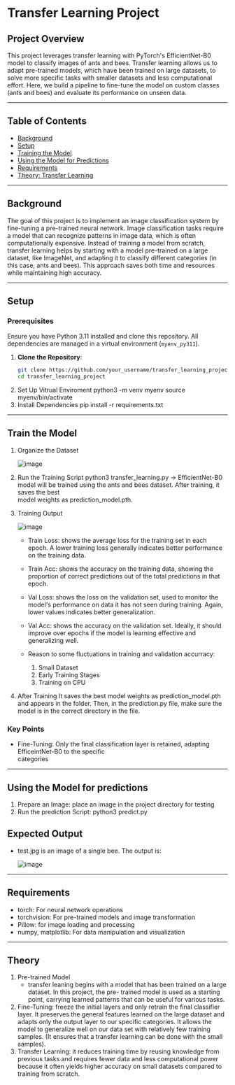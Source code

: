 # Transfer Learning Project

## Project Overview
This project leverages transfer learning with PyTorch's EfficientNet-B0 model to classify images of ants and bees. Transfer learning allows us to adapt pre-trained models, which have been trained on large datasets, to solve more specific tasks with smaller datasets and less computational effort. Here, we build a pipeline to fine-tune the model on custom classes (ants and bees) and evaluate its performance on unseen data.

---

## Table of Contents
- [Background](#background)
- [Setup](#setup)
- [Training the Model](#training-the-model)
- [Using the Model for Predictions](#using-the-model-for-predictions)
- [Requirements](#requirements)
- [Theory: Transfer Learning](#theory-transfer-learning)


---

## Background
The goal of this project is to implement an image classification system by fine-tuning a pre-trained neural network. Image classification tasks require a model that can recognize patterns in image data, which is often computationally expensive. Instead of training a model from scratch, transfer learning helps by starting with a model pre-trained on a large dataset, like ImageNet, and adapting it to classify different categories (in this case, ants and bees). This approach saves both time and resources while maintaining high accuracy.

---

## Setup

### Prerequisites
Ensure you have Python 3.11 installed and clone this repository. All dependencies are managed in a virtual environment (`myenv_py311`).

1. **Clone the Repository**:
   ```bash
   git clone https://github.com/your_username/transfer_learning_project.git
   cd transfer_learning_project
2. Set Up Vitrual Enviroment
   python3 -m venv myenv
   source myenv/bin/activate
3. Install Dependencies
   pip install -r requirements.txt

---

## Train the Model

1. Organize the Dataset

   ![image](https://github.com/user-attachments/assets/13d421ce-e237-4b32-8a2e-b01aa2896f6e)


2. Run the Training Script
   python3 transfer_learning.py
   -> EfficientNet-B0 model will be trained using the ants and bees dataset. After training, it saves the best   
   model weights as prediction_model.pth.

3. Training Output

   ![image](https://github.com/user-attachments/assets/3610b3a0-e46f-4db7-aa59-e01f2b5b7442)

   - Train Loss: shows the average loss for the training set in each epoch. A lower training loss generally          indicates better performance on the training data.
   - Train Acc: shows the accuracy on the training data, showing the proportion of correct predictions out of       the total predictions in that epoch. 
   - Val Loss: shows the loss on the validation set, used to monitor the model's performance on data it has not     seen during training. Again, lower values indicates better generalization.
   - Val Acc: shows the accuracy on the validation set. Ideally, it should improve over epochs if the model is      learning effective and generalizing well.
  
   - Reason to some fluctuations in training and validation accurracy:
     1. Small Dataset
     2. Early Training Stages
     3. Training on CPU

4. After Training
   It saves the best model weights as prediction_model.pth and appears in the folder. Then, in the prediction.py    file, make sure the model is in the correct directory in the file. 

### Key Points
  - Fine-Tuning: Only the final classification layer is retained, adapting EfficeintNet-B0 to the specific   
  categories

--- 

## Using the Model for predictions

1. Prepare an Image: place an image in the project directory for testing
2. Run the prediction Script: python3 predict.py

## Expected Output
- test.jpg is an image of a single bee. The output is:

  
  ![image](https://github.com/user-attachments/assets/b37ad5fc-0fa0-4c03-a6dc-33e780dc3737)

--- 

## Requirements

- torch: For neural network operations
- torchvision: For pre-trained models and image transformation
- Pillow: for image loading and processing
- numpy, matplotlib: For data manipulation and visualization

--- 

## Theory

1. Pre-trained Model
   - transfer leaning begins with a model that has been trained on a large dataset. In this project, the pre- 
   trained model is used as a starting point, carrying learned patterns that can be useful for various tasks. 
2. Fine-Tuning: freeze the initial layers and only retrain the final classifier layer. It preserves the general 
   features learned on the large dataset and adapts only the output layer to our specific categories. It allows 
   the model to generalize well on our data set with relatively few training samples. (It ensures that a transfer 
   learning can be done with the small samples).
3. Transfer Learning: it reduces training time by reusing knowledge from previous tasks and requires fewer data 
  and less computational power because it often yields higher accuracy on small datasets compared to training 
  from scratch. 

   


